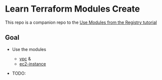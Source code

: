 # Learn Terraform Modules Create
This repo is a companion repo to the [Use Modules from the Registry tutorial](https://developer.hashicorp.com/terraform/tutorials/modules/module-use)

## Goal
* Use the modules
  * [vpc](https://registry.terraform.io/modules/terraform-aws-modules/vpc/aws/latest) &
  * [ec2-instance](https://registry.terraform.io/modules/terraform-aws-modules/ec2-instance/aws/latest)

* TODO: